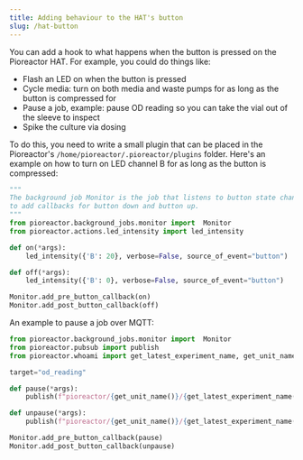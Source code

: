 ```yaml
---
title: Adding behaviour to the HAT's button
slug: /hat-button
---
```



You can add a hook to what happens when the button is pressed on the Pioreactor HAT. For example, you could do things like:

 - Flash an LED on when the button is pressed 
 - Cycle media: turn on both media and waste pumps for as long as the button is compressed for
 - Pause a job, example: pause OD reading so you can take the vial out of the sleeve to inspect
 - Spike the culture via dosing

To do this, you need to write a small plugin that can be placed in the Pioreactor's `/home/pioreactor/.pioreactor/plugins` folder. Here's an example on how to turn on LED channel B for as long as the button is compressed:

```python
"""
The background job Monitor is the job that listens to button state changes. There are hooks in that class
to add callbacks for button down and button up.
"""
from pioreactor.background_jobs.monitor import  Monitor
from pioreactor.actions.led_intensity import led_intensity

def on(*args):
    led_intensity({'B': 20}, verbose=False, source_of_event="button")

def off(*args):
    led_intensity({'B': 0}, verbose=False, source_of_event="button")

Monitor.add_pre_button_callback(on)
Monitor.add_post_button_callback(off)
```

An example to pause a job over MQTT:

```python
from pioreactor.background_jobs.monitor import  Monitor
from pioreactor.pubsub import publish
from pioreactor.whoami import get_latest_experiment_name, get_unit_name

target="od_reading"

def pause(*args):
    publish(f"pioreactor/{get_unit_name()}/{get_latest_experiment_name()}/{target}/$state/set", "sleeping")

def unpause(*args):
    publish(f"pioreactor/{get_unit_name()}/{get_latest_experiment_name()}/{target}/$state/set", "ready")

Monitor.add_pre_button_callback(pause)
Monitor.add_post_button_callback(unpause)
```
